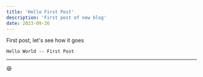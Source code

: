 ```yaml
---
title: 'Hello First Post'
description: 'First post of new blog'
date: 2023-09-26
---
```


First post, let's see how it goes

```
Hello World -- First Post
```

---

:laughing: